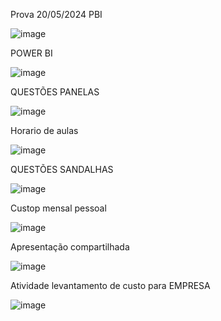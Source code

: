 Prova 20/05/2024 PBI

![image](https://github.com/xXTavaroviskXx/Informatica/assets/168144175/8848ac7a-eb9a-4bb5-8fb6-5d792e318f71)


POWER BI

![image](https://github.com/xXTavaroviskXx/Informatica/assets/168144175/09c50716-783a-4c19-be9d-4f7c664ca203)



QUESTÕES PANELAS

![image](https://github.com/xXTavaroviskXx/Informatica/assets/168144175/d456b5fb-3a3f-401a-88f9-dd1fbadee841)


Horario de aulas 


![image](https://github.com/xXTavaroviskXx/Informatica/assets/168144175/ea6a6a9a-d0d6-4b2f-9437-f46a34eb4a44)



QUESTÕES SANDALHAS


![image](https://github.com/xXTavaroviskXx/Informatica/assets/168144175/9e96c85b-ec01-4f78-8afb-e0f896318a38)

Custop mensal pessoal


![image](https://github.com/xXTavaroviskXx/Informatica/assets/168144175/e309415d-9cef-466b-8dcc-ed894e2cf676)


Apresentação compartilhada

![image](https://github.com/xXTavaroviskXx/Informatica/assets/168144175/37cfac61-dd7b-49b9-96ea-5e07f365719d)


Atividade levantamento de custo para EMPRESA


![image](https://github.com/xXTavaroviskXx/Informatica/assets/168144175/6bc35f83-0102-4c20-ad24-dd293e2baa8b)





